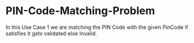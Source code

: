 # PIN-Code-Matching-Problem

In this Use Case 1 we are matching the PIN Code with the given PinCode
if satisfies it gets validated else Invalid.